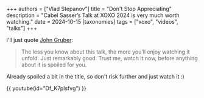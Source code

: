 +++
authors = ["Vlad Stepanov"]
title = "Don't Stop Appreciating"
description = "Cabel Sasser’s Talk at XOXO 2024 is very much worth watching."
date = 2024-10-15
[taxonomies]
tags = ["xoxo", "videos", "talks"]
+++

I'll just quote [John Gruber](https://daringfireball.net/linked/2024/10/13/cabel-xoxo):

> The less you know about this talk, the more you’ll enjoy watching it unfold.
> Just remarkably good. Trust me, watch it now, before anything about it is spoiled for you.

Already spoiled a bit in the title, so don't risk further and just watch it :)

{{ youtube(id="Df_K7pIsfvg") }}
